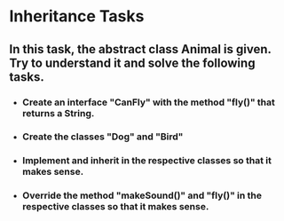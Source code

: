 # Inheritance Tasks

## In this task, the abstract class Animal is given. Try to understand it and solve the following tasks.

* ### Create an interface "CanFly" with the method "fly()" that returns a String.
* ### Create the classes "Dog" and "Bird"
* ### Implement and inherit in the respective classes so that it makes sense.
* ### Override the method "makeSound()" and "fly()" in the respective classes so that it makes sense.

